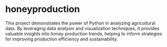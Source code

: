# honeyproduction
This project demonstrates the power of Python in analyzing agricultural data. By leveraging data analysis and visualization techniques, it provides valuable insights into honey production trends, helping to inform strategies for improving production efficiency and sustainability.
